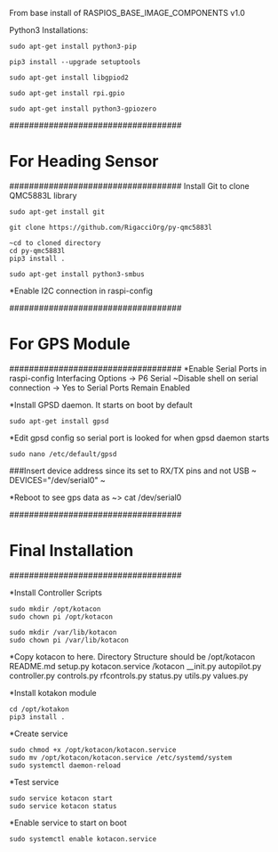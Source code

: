 From base install of 
	RASPIOS_BASE_IMAGE_COMPONENTS v1.0

Python3 Installations:

	sudo apt-get install python3-pip

	pip3 install --upgrade setuptools

	sudo apt-get install libgpiod2
	
	sudo apt-get install rpi.gpio

	sudo apt-get install python3-gpiozero

###################################
# For Heading Sensor              #
###################################
Install Git to clone QMC5883L library

	sudo apt-get install git
	
	git clone https://github.com/RigacciOrg/py-qmc5883l

	~cd to cloned directory
	cd py-qmc5883l
	pip3 install .

	sudo apt-get install python3-smbus

*Enable I2C connection in raspi-config

###################################
# For GPS Module                  #
###################################
*Enable Serial Ports in raspi-config
	Interfacing Options -> P6 Serial ~Disable shell on serial connection -> Yes to Serial Ports Remain Enabled

*Install GPSD daemon. It starts on boot by default

	sudo apt-get install gpsd

*Edit gpsd config so serial port is looked for when gpsd daemon starts

	sudo nano /etc/default/gpsd
###Insert device address since its set to RX/TX pins and not USB
~
DEVICES="/dev/serial0"
~

*Reboot to see gps data as ~> cat /dev/serial0


###################################
# Final Installation              #
###################################

*Install Controller Scripts

	sudo mkdir /opt/kotacon
	sudo chown pi /opt/kotacon

	sudo mkdir /var/lib/kotacon
	sudo chown pi /var/lib/kotacon

*Copy kotacon to here. Directory Structure should be
	/opt/kotacon
		README.md
		setup.py
		kotacon.service
		/kotacon
			__init.py
			autopilot.py
			controller.py
			controls.py
			rfcontrols.py
			status.py
			utils.py
			values.py

*Install kotakon module
			
	cd /opt/kotakon
	pip3 install .

*Create service
	
	sudo chmod +x /opt/kotacon/kotacon.service
	sudo mv /opt/kotacon/kotacon.service /etc/systemd/system
	sudo systemctl daemon-reload

*Test service
	
	sudo service kotacon start
	sudo service kotacon status

*Enable service to start on boot

	sudo systemctl enable kotacon.service




